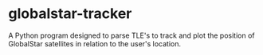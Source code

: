 # globalstar-tracker
A Python program designed to parse TLE's to track and plot the position of GlobalStar satellites in relation to the user's location.
